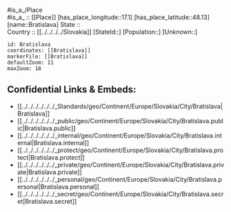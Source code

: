 ﻿---
location: [48.13,17.1] 
mapzoom: [7,12] 
mapmarker: city 
type: City
tags:
- geo/City


SpocWebEntityId: 29319
isDeleted: false
confidential: public

---
#is_a_/Place  
#is_a_ :: [[Place]] 
[has_place_longitude::17.1] 
[has_place_latitude::48.13] 
[name::Bratislava] 
State ::  
Country :: [[../../../../Slovakia]] 
[StateId::] 
[Population::] 
[Unknown::] 


```leaflet
id: Bratislava
coordinates: [[Bratislava]] 
markerFile: [[Bratislava]] 
defaultZoom: 11 
maxZoom: 18
```


## Confidential Links & Embeds: 
- [[../../../../../../_Standards/geo/Continent/Europe/Slovakia/City/Bratislava|Bratislava]] 
- [[../../../../../../_public/geo/Continent/Europe/Slovakia/City/Bratislava.public|Bratislava.public]] 
- [[../../../../../../_internal/geo/Continent/Europe/Slovakia/City/Bratislava.internal|Bratislava.internal]] 
- [[../../../../../../_protect/geo/Continent/Europe/Slovakia/City/Bratislava.protect|Bratislava.protect]] 
- [[../../../../../../_private/geo/Continent/Europe/Slovakia/City/Bratislava.private|Bratislava.private]] 
- [[../../../../../../_personal/geo/Continent/Europe/Slovakia/City/Bratislava.personal|Bratislava.personal]] 
- [[../../../../../../_secret/geo/Continent/Europe/Slovakia/City/Bratislava.secret|Bratislava.secret]] 
